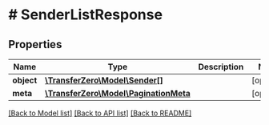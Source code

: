 # # SenderListResponse

## Properties

Name | Type | Description | Notes
------------ | ------------- | ------------- | -------------
**object** | [**\TransferZero\Model\Sender[]**](Sender.md) |  | [optional] 
**meta** | [**\TransferZero\Model\PaginationMeta**](PaginationMeta.md) |  | [optional] 

[[Back to Model list]](../../README.md#documentation-for-models) [[Back to API list]](../../README.md#documentation-for-api-endpoints) [[Back to README]](../../README.md)


